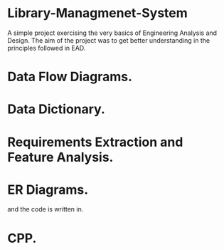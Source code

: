 # Library-Managmenet-System

A simple project exercising the very basics of Engineering Analysis and Design. The aim of the project was to get better understanding in the principles followed in EAD.  
# Data Flow Diagrams.  
# Data Dictionary.  
# Requirements Extraction and Feature Analysis.  
# ER Diagrams.  

and the code is written in.  
# CPP.  
